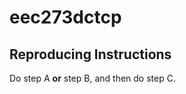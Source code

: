 # eec273dctcp
## Reproducing Instructions
Do step A <strong>or</strong> step B, and then do step C.

